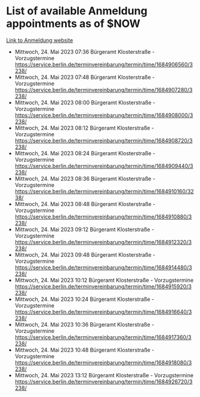 # List of available Anmeldung appointments as of $NOW
[Link to Anmeldung website](https://service.berlin.de/terminvereinbarung/termin/tag.php?termin=1&anliegen[]=120686&dienstleisterlist=122210,122217,327316,122219,327312,122227,327314,122231,327346,122243,327348,122254,122252,329742,122260,329745,122262,329748,122271,327278,122273,327274,122277,327276,330436,122280,327294,122282,327290,122284,327292,122291,327270,122285,327266,122286,327264,122296,327268,150230,329760,122297,327286,122294,327284,122312,329763,122314,329775,122304,327330,122311,327334,122309,327332,317869,122281,327352,122279,329772,122283,122276,327324,122274,327326,122267,329766,122246,327318,122251,327320,122257,327322,122208,327298,122226,327300&herkunft=http%3A%2F%2Fservice.berlin.de%2Fdienstleistung%2F120686%2F)
- Mittwoch, 24. Mai 2023 07:36 Bürgeramt Klosterstraße - Vorzugstermine https://service.berlin.de/terminvereinbarung/termin/time/1684906560/3238/
- Mittwoch, 24. Mai 2023 07:48 Bürgeramt Klosterstraße - Vorzugstermine https://service.berlin.de/terminvereinbarung/termin/time/1684907280/3238/
- Mittwoch, 24. Mai 2023 08:00 Bürgeramt Klosterstraße - Vorzugstermine https://service.berlin.de/terminvereinbarung/termin/time/1684908000/3238/
- Mittwoch, 24. Mai 2023 08:12 Bürgeramt Klosterstraße - Vorzugstermine https://service.berlin.de/terminvereinbarung/termin/time/1684908720/3238/
- Mittwoch, 24. Mai 2023 08:24 Bürgeramt Klosterstraße - Vorzugstermine https://service.berlin.de/terminvereinbarung/termin/time/1684909440/3238/
- Mittwoch, 24. Mai 2023 08:36 Bürgeramt Klosterstraße - Vorzugstermine https://service.berlin.de/terminvereinbarung/termin/time/1684910160/3238/
- Mittwoch, 24. Mai 2023 08:48 Bürgeramt Klosterstraße - Vorzugstermine https://service.berlin.de/terminvereinbarung/termin/time/1684910880/3238/
- Mittwoch, 24. Mai 2023 09:12 Bürgeramt Klosterstraße - Vorzugstermine https://service.berlin.de/terminvereinbarung/termin/time/1684912320/3238/
- Mittwoch, 24. Mai 2023 09:48 Bürgeramt Klosterstraße - Vorzugstermine https://service.berlin.de/terminvereinbarung/termin/time/1684914480/3238/
- Mittwoch, 24. Mai 2023 10:12 Bürgeramt Klosterstraße - Vorzugstermine https://service.berlin.de/terminvereinbarung/termin/time/1684915920/3238/
- Mittwoch, 24. Mai 2023 10:24 Bürgeramt Klosterstraße - Vorzugstermine https://service.berlin.de/terminvereinbarung/termin/time/1684916640/3238/
- Mittwoch, 24. Mai 2023 10:36 Bürgeramt Klosterstraße - Vorzugstermine https://service.berlin.de/terminvereinbarung/termin/time/1684917360/3238/
- Mittwoch, 24. Mai 2023 10:48 Bürgeramt Klosterstraße - Vorzugstermine https://service.berlin.de/terminvereinbarung/termin/time/1684918080/3238/
- Mittwoch, 24. Mai 2023 13:12 Bürgeramt Klosterstraße - Vorzugstermine https://service.berlin.de/terminvereinbarung/termin/time/1684926720/3238/
